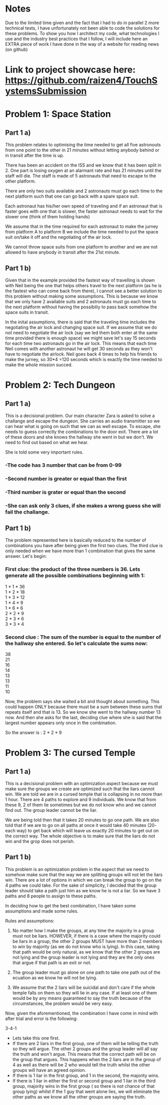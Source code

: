 # Notes
Due to the limited time given and the fact that I had to do in parallel 2 more technical tests, I have unfortunately not been able to code the solutions for these problems. To show you how I architect my code, what technologies I use and the industry best practices that I follow, I will include here an EXTRA piece of work I have done in the way of a website for reading news (on github)

# Link to project showcase here: https://github.com/raizen4/TouchSystemsSubmission


# Problem 1: Space Station
## Part 1 a)
This problem relates to optimising the time needed to get all five astronouts from one point to the other in 21 minutes without letting anybody behind or in transit after the time is up.

There has been an accident on the ISS and we know that it has been split in 2. One part is losing oxygen at an alarmant rate and has 21 minutes until the staff will die. The staff is made of 5 astronauts that need to escape to the other platform.

There are only two suits available and 2 astronauts must go each time to the next platform such that one can go back with a spare space suit.

Each astronaut has his/her own speed of traveling and if an astronaut that is faster goes with one that is slower, the faster astronaut needs to wait for the slower one (think of them holding hands)

We assume that in the time required for each astronaut to make the jurney from platform A to platform B we include the time needed to put the space suit on/take it off and the negotiating of the air lock.

We cannot throw space suits from one platform to another and we are not allowed to have anybody in transit after the 21st minute.

## Part 1 b)
Given that in the example provided the fastest way of travelling is shown with Neil being the one that helps others travel to the next platform (as he is the fastest who can come back from there), I cannot see a better solution to this problem without making some assumptions. This is because we know that we only have 2 available suits and 2 astronauts must go each time to the next platform without having the possibiliy to pass back somehow the space suits in transit.

In the inital assumptions, there is said that the traveling time includes the negotiating the air lock and changing space suit. If we assume that we do not need to negotiate the air lock (say we led them both enter at the same time provided there is enough space) we might save let's say 15 seconds for each time two astronauts go in the air lock. This means that each time Neil comes with another astronaut he will get 30 seconds as they won't have to negotiate the airlock. Neil goes back 4 times to help his friends to make the jurney, so 30*4 =120 seconds which is exactly the time needed to make the whole mission succed.


# Problem 2: Tech Dungeon
## Part 1 a)
This is a decisional problem. Our main character Zara is asked to solve a challange and escape the dungeon. She carries an audio transmitter so we can hear what is going on such that we can as well escape. To escape, she needs to guess correctly the combinations to the door exit. There are a lot of these doors and she knows the hallway she went in but we don't. We need to find out based on what we hear.

She is told some very important rules.
 ### -The code has 3 number that can be from 0-99
 ### -Second number is greater or equal than the first
 ### -Third number is grater or equal than the second
 ### -She can ask only 3 clues, if she makes a wrong guess she will fail the challange.

## Part 1 b)
The problem represented here is basically reduced to the number of combinations you have after being given the first two clues. The third clue is only needed when we have more than 1 combination that gives the same answer.
Let's begin:
### First clue:  the product of the three numbers is 36. Lets generate all the possible combinations beginning with 1:
1 * 1 * 36 </br>
1 * 2 * 18</br>
1 * 3 * 12</br>
1 * 4 * 9</br>
1 * 6 * 6 </br>
2 * 2 * 9 </br>
2 * 3 * 6</br>
3 * 3 * 4</br>

### Second clue : The sum of the number is equal to the number of the hallway she entered. So let's calculate the sums now:
38</br>
21</br>
16</br>
14</br>
13</br>
13</br>
11</br>
10</br>

Now, the problem says she waited a bit and thought about something. This could happen ONLY because there must be a sum between these sums that repeats itself and that is 13. So we know she went to the hallway number 13 now. And then she asks for the last, deciding clue where she is said that the largest number appears only once in the combination. 

So the answer is : 2 * 2 * 9

# Problem 3: The cursed Temple
## Part 1 a)

This is a decisional problem with an optimization aspect because we must make sure the groups we create are optimized such that the liars cannot win. We are told we are in a cursed temple that is collapsing in no more than 1 hour. There are 4 paths to explore and 9 individuals. We know that from these 9, 2 of them lie sometimes but we do not know who and we cannot find out. The group leader cannot be the liar.

We are being told then that it takes 20 minutes to go one path. We are also told that if we are to go on all paths at once it would take 40 minutes (20- each way) to get back which will leave us exactly 20 minutes to get out on the correct way. The whole objective is to make sure that the liars do not win and the grop does not perish.

## Part 1 b)
This problem is an optimization problem in the aspect that we need to somehow make sure that the way we are splitting groups will not let the liars win. There are a lot of options in which we can break the group to go on the 4 paths we could take. For the sake of simplicity, I decided that the group leader should take a path just him as we know he is not a liar. So we have 3 paths and 8 people to assign to these paths. 

In deciding how to get the best combination, I have taken some assumptions and made some rules.

Rules and assumptions:

1) No matter how I make the groups, at any time the majority in a group must not be liars. HOWEVER, if there is a case where the majority could be liars in a group, the other 2 groups MUST have more than 2 members to win by majority (as we do not know who is lying). In this case, taking that path would be only natural, as we know that the other 2 groups are not lying and the group leader is not lying and they are the only ones that argue if that path is an exit or not.

2) The group leader must go alone on one path to take one path out of the ecuation as we know he will not be lying.

3) We assume that the 2 liars will be suicidal and don't care if the whole temple falls on them so they will lie in any case. If at least one of them would be by any means guaranteed to say the truth because of the circumstances, the problem would be very easy.

Now, given the aforementioned, the combination I have come in mind with after trial and error is the following:

3-4-1
- Lets take this one first.
- If there are 2 liars in the first group, one of them will be telling the truth so they will argue. The other 2 groups and the group leader will all say the truth and won't argue. This means that the correct path will be on the group that argues. This happens when the 2 liars are in the group of 4 as well as there will be 2 who would tell the truth whilst the other groups will have an agreed opinion.
- If there is 1 liar in the first group, and 1 in the second, the majority wins.
- If there is 1 liar in either the first or second group and 1 liar in the third group, majority wins in the first group ( so there is not chance of that group lying) whilst if the 1 guy that went alone lies, we will eliminate the other paths as we know all the other groups are saying the truth.
